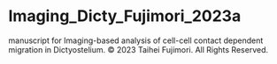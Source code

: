 # Imaging_Dicty_Fujimori_2023a
manuscript for Imaging-based analysis of cell-cell contact dependent migration in Dictyostelium.
© 2023 Taihei Fujimori. All Rights Reserved.
